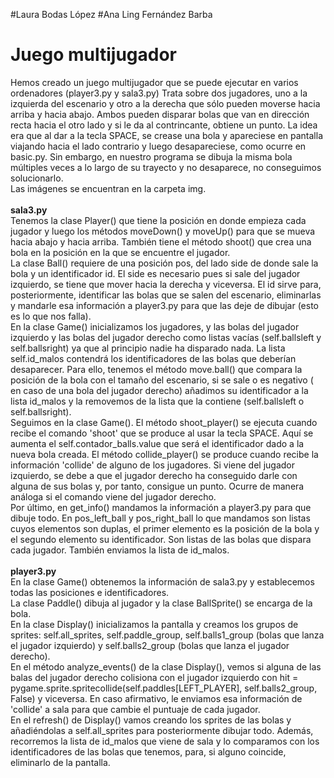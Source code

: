 #Laura Bodas López 
#Ana Ling Fernández Barba
# Juego multijugador
Hemos creado un juego multijugador que se puede ejecutar en varios ordenadores (player3.py y sala3.py) 
Trata sobre dos jugadores, uno a la izquierda del escenario y otro a la derecha que sólo pueden moverse hacia arriba y hacia abajo. Ambos pueden disparar bolas que van en dirección recta hacia el otro lado y si le da al contrincante, obtiene un punto. La idea era que al dar a la tecla SPACE, se crease una bola y apareciese en pantalla viajando hacia el lado contrario y luego desapareciese, como ocurre en basic.py. Sin embargo, en nuestro programa se dibuja la misma bola múltiples veces a lo largo de su trayecto y no desaparece, no conseguimos solucionarlo. <br />
Las imágenes se encuentran en la carpeta img.<br /> <br />
**sala3.py** <br />
Tenemos la clase Player() que tiene la posición en donde empieza cada jugador y luego los métodos moveDown() y moveUp() para que se mueva hacia abajo y hacia arriba. También tiene el método shoot() que crea una bola en la posición en la que se encuentre el jugador. <br />
La clase Ball() requiere de una posición pos, del lado side de donde sale la bola y un identificador id. El side es necesario pues si sale del jugador izquierdo, se tiene que mover hacia la derecha y viceversa. El id sirve para, posteriormente, identificar las bolas que se salen del escenario, eliminarlas y mandarle esa información a player3.py para que las deje de dibujar (esto es lo que nos falla).<br />
En la clase Game() inicializamos los jugadores, y las bolas del jugador izquierdo y las bolas del jugador derecho como listas vacías (self.ballsleft y self.ballsright) ya que al principio nadie ha disparado nada.
La lista self.id_malos contendrá los identificadores de las bolas que deberían desaparecer. Para ello, tenemos el método move.ball() que compara la posición de la bola con el tamaño del escenario, si se sale o es negativo ( en caso de una bola del jugador derecho) añadimos su identificador a la lista id_malos y la removemos de la lista que la contiene (self.ballsleft o self.ballsright). <br />
Seguimos en la clase Game(). El método shoot_player() se ejecuta cuando recibe el comando 'shoot' que se produce al usar la tecla SPACE. Aquí se aumenta el self.contador_balls.value que será el identificador dado a la nueva bola creada. El método collide_player() se produce cuando recibe la información 'collide' de alguno de los jugadores. Si viene del jugador izquierdo, se debe a que el jugador derecho ha conseguido darle con alguna de sus bolas y, por tanto, consigue un punto. Ocurre de manera análoga si el comando viene del jugador derecho. <br />
Por último, en get_info() mandamos la información a player3.py para que dibuje todo. En pos_left_ball y pos_right_ball lo que mandamos son listas cuyos elementos son duplas, el primer elemento es la posición de la bola y el segundo elemento su identificador. Son listas de las bolas que dispara cada jugador. También enviamos la lista de id_malos. <br /> <br />
**player3.py**<br />
En la clase Game() obtenemos la información de sala3.py y establecemos todas las posiciones e identificadores.<br />
La clase Paddle() dibuja al jugador y la clase BallSprite() se encarga de la bola. <br />
En la clase Display() inicializamos la pantalla y creamos los grupos de sprites: self.all_sprites, self.paddle_group, self.balls1_group (bolas que lanza el jugador izquierdo) y self.balls2_group (bolas que lanza el jugador derecho). <br />
En el método analyze_events() de la clase Display(), vemos si alguna de las balas del jugador derecho colisiona con el jugador izquierdo con  hit = pygame.sprite.spritecollide(self.paddles[LEFT_PLAYER], self.balls2_group, False) y viceversa. En caso afirmativo, le enviamos esa información de 'collide' a sala para que cambie el puntuaje de cada jugador. <br />
En el refresh() de Display() vamos creando los sprites de las bolas y añadiéndolas a self.all_sprites para posteriormente dibujar todo. Además, recorremos la lista de id_malos que viene de sala y lo comparamos con los identificadores de las bolas que tenemos, para, si alguno coincide, eliminarlo de la pantalla.<br /> <br />





